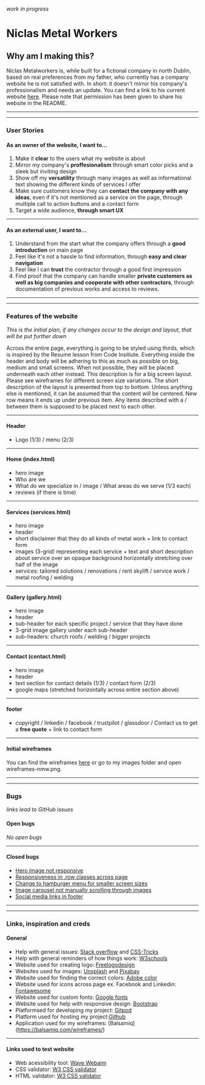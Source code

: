 *work in progress*

# Niclas Metal Workers

## Why am I making this?

Niclas Metalworkers is, while built for a fictional company in north Dublin, based on real preferences from my father, who currently has a company website he is not satisfied with.
In short: it doesn't mirror his company's professionalism and needs an update. You can find a link to his current website [here](http://plat-niclas.com/).
Please note that permission has been given to share his website in the README.

<hr>
<hr>

### User Stories

#### As an owner of the website, I want to...

1. Make it **clear** to the users what my website is about
2. Mirror my company's **proffesionalism** through smart color picks and a sleek but inviting design 
3. Show off my **versatility** through many images as well as informational text showing the different kinds of services I offer
4. Make sure customers know they can **contact the company with any ideas**, even if it's not mentioned as a service on the page, through multiple call to action buttons and a contact form
5. Target a wide audience, **through smart UX**

<hr>

#### As an external user, I want to...

1. Understand from the start what the company offers through a **good introduction** on main page
2. Feel like it's not a hassle to find information, through **easy and clear navigation**
3. Feel like I can **trust** the contractor through a good first impression
4. Find proof that the company can handle smaller **private customers as well as big companies and cooperate with other contractors**, through documentation of previous works and access to reviews. 

<hr>
<hr>

### Features of the website
*This is the initial plan, if any changes occur to the design and layout, that will be put further down*

Across the entire page, everything is going to be styled using thirds, which is inspired by the Resume lesson from Code Insitiute.
Everything inside the header and body will be adhering to this as much as possible on big, medium and small screens. 
When not possible, they will be placed underneath each other instead.
This description is for a big screen layout. Please see wireframes for different screen size variations.
The short description of the layout is presented from top to bottom. 
Unless anything else is mentioned, it can be assumed that the content will be centered.
New row means it ends up under previous item. Any items described with a / between them is supposed to be placed next to each other.

<hr>

#### Header 

* Logo (1/3) / menu (2/3)

<hr>

#### Home (index.html)

* hero image
* Who are we
* What do we specialize in / image / What areas do we serve (1/3 each) 
* reviews (if there is time)

<hr>

#### Services (services.html)

* hero image
* header
* short disclaimer that they do all kinds of metal work + link to contact form
* images (3-grid) representing each service + text and short description about service over an opaque background horizontally stretching over half of the image
* services: tailored solutions / renovations / rent skylift / service work / metal roofing / welding 

<hr>

#### Gallery (gallery.html) 

* hero image
* header
* sub-header for each specific project / service that they have done
* 3-grid image gallery under each sub-header
* sub-headers: church roofs / welding / bigger projects

<hr>

#### Contact (contact.html)

* hero image 
* header
* text section for contact details (1/3) / contact form (2/3)
* google maps (stretched horizontally across entire section above)

<hr>

#### footer 

* copyright / linkedin / facebook / trustpilot / glassdoor / Contact us to get a **free quote** + link to contact form

<hr>

#### Initial wireframes

You can find the wireframes [here](https://github.com/JuliaByl/ms1-niclas-metal-workers/blob/master/images/wireframes-nmw.png) or go to my images folder and open wireframes-nmw.png.

<hr>
<hr>

### Bugs
*links lead to GitHub issues*

#### Open bugs
*No open bugs*


<hr>

#### Closed bugs

* [Hero image not responsive](https://github.com/JuliaByl/ms1-niclas-metal-workers/issues/3#issue-849861675)
* [Responsiveness in .row classes across page](https://github.com/JuliaByl/ms1-niclas-metal-workers/issues/4#issue-849863493)
* [Change to hamburger menu for smaller screen sizes](https://github.com/JuliaByl/ms1-niclas-metal-workers/issues/5#issue-849864242)
* [Image carousel not manually scrolling through images](https://github.com/JuliaByl/ms1-niclas-metal-workers/issues/6#issue-849866242)
* [Social media links in footer](https://github.com/JuliaByl/ms1-niclas-metal-workers/issues/2#issue-849860726)

<hr>
<hr>

### Links, inspiration and creds

#### General

* Help with general issues: [Stack overflow](https://stackoverflow.com/) and [CSS-Tricks](https://css-tricks.com/)
* Help with general reminders of how things work: [W3schools](https://www.w3schools.com/)
* Website used for creating logo: [Freelogodesign](https://www.freelogodesign.org/)
* Websites used for images: [Unsplash](https://unsplash.com/) and [Pixabay](https://pixabay.com/photos/search/welding/?orientation=vertical)
* Website used for finding the correct colors: [Adobe color](https://color.adobe.com/create/color-wheel)
* Website used for icons across page ex. Facebook and Linkedin: [Fontawesome](https://fontawesome.com/)
* Website used for custom fonts: [Google fonts](https://fonts.google.com/)
* Website used for help with responsive design: [Bootstrap](https://getbootstrap.com/)
* Platformsed for developing my project: [Gitpod](https://www.gitpod.io/)
* Platform used for hosting my project:[Github](https://github.com/)
* Application used for my wireframes: [Balsamiq] (https://balsamiq.com/wireframes/)
<hr>

#### Links used to test website

* Web acessibility tool: [Wave Webaim](https://wave.webaim.org/)
* CSS validator: [W3 CSS validator](http://jigsaw.w3.org/css-validator/)
* HTML validator: [W3 CSS validator](https://validator.w3.org/)